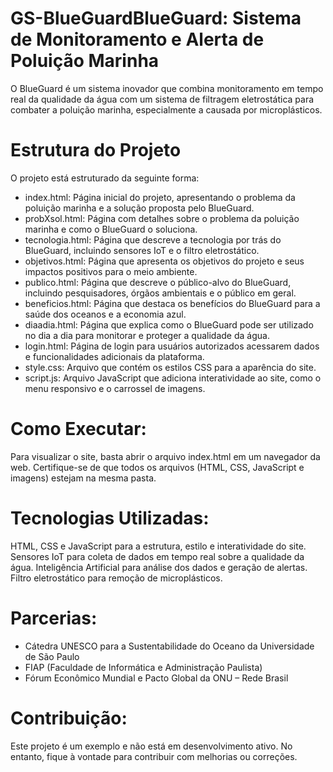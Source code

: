 # GS-BlueGuardBlueGuard: Sistema de Monitoramento e Alerta de Poluição Marinha
O BlueGuard é um sistema inovador que combina monitoramento em tempo real da qualidade da água com um sistema de filtragem eletrostática para combater a poluição marinha, especialmente a causada por microplásticos.

# Estrutura do Projeto
O projeto está estruturado da seguinte forma:
- index.html: Página inicial do projeto, apresentando o problema da poluição marinha e a solução proposta pelo BlueGuard.
- probXsol.html: Página com detalhes sobre o problema da poluição marinha e como o BlueGuard o soluciona.
- tecnologia.html: Página que descreve a tecnologia por trás do BlueGuard, incluindo sensores IoT e o filtro eletrostático.
- objetivos.html: Página que apresenta os objetivos do projeto e seus impactos positivos para o meio ambiente.
- publico.html: Página que descreve o público-alvo do BlueGuard, incluindo pesquisadores, órgãos ambientais e o público em geral.
- beneficios.html: Página que destaca os benefícios do BlueGuard para a saúde dos oceanos e a economia azul.
- diaadia.html: Página que explica como o BlueGuard pode ser utilizado no dia a dia para monitorar e proteger a qualidade da água.
- login.html: Página de login para usuários autorizados acessarem dados e funcionalidades adicionais da plataforma.
- style.css: Arquivo que contém os estilos CSS para a aparência do site.
- script.js: Arquivo JavaScript que adiciona interatividade ao site, como o menu responsivo e o carrossel de imagens.

# Como Executar:
Para visualizar o site, basta abrir o arquivo index.html em um navegador da web. Certifique-se de que todos os arquivos (HTML, CSS, JavaScript e imagens) estejam na mesma pasta.

# Tecnologias Utilizadas:
HTML, CSS e JavaScript para a estrutura, estilo e interatividade do site.
Sensores IoT para coleta de dados em tempo real sobre a qualidade da água.
Inteligência Artificial para análise dos dados e geração de alertas.
Filtro eletrostático para remoção de microplásticos.

# Parcerias:
- Cátedra UNESCO para a Sustentabilidade do Oceano da Universidade de São Paulo
- FIAP (Faculdade de Informática e Administração Paulista)
- Fórum Econômico Mundial e Pacto Global da ONU – Rede Brasil

# Contribuição:
Este projeto é um exemplo e não está em desenvolvimento ativo. No entanto, fique à vontade para contribuir com melhorias ou correções.
